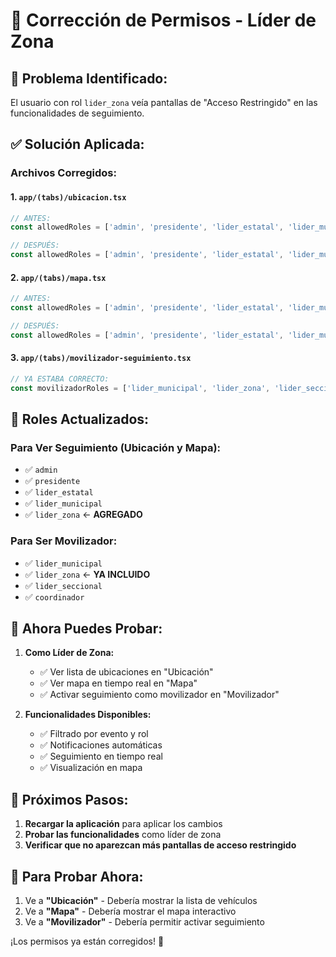 # 🔧 Corrección de Permisos - Líder de Zona

## 🚨 **Problema Identificado:**
El usuario con rol `lider_zona` veía pantallas de "Acceso Restringido" en las funcionalidades de seguimiento.

## ✅ **Solución Aplicada:**

### **Archivos Corregidos:**

#### **1. `app/(tabs)/ubicacion.tsx`**
```javascript
// ANTES:
const allowedRoles = ['admin', 'presidente', 'lider_estatal', 'lider_municipal'];

// DESPUÉS:
const allowedRoles = ['admin', 'presidente', 'lider_estatal', 'lider_municipal', 'lider_zona'];
```

#### **2. `app/(tabs)/mapa.tsx`**
```javascript
// ANTES:
const allowedRoles = ['admin', 'presidente', 'lider_estatal', 'lider_municipal'];

// DESPUÉS:
const allowedRoles = ['admin', 'presidente', 'lider_estatal', 'lider_municipal', 'lider_zona'];
```

#### **3. `app/(tabs)/movilizador-seguimiento.tsx`**
```javascript
// YA ESTABA CORRECTO:
const movilizadorRoles = ['lider_municipal', 'lider_zona', 'lider_seccional', 'coordinador'];
```

## 🎯 **Roles Actualizados:**

### **Para Ver Seguimiento (Ubicación y Mapa):**
- ✅ `admin`
- ✅ `presidente`
- ✅ `lider_estatal`
- ✅ `lider_municipal`
- ✅ `lider_zona` ← **AGREGADO**

### **Para Ser Movilizador:**
- ✅ `lider_municipal`
- ✅ `lider_zona` ← **YA INCLUIDO**
- ✅ `lider_seccional`
- ✅ `coordinador`

## 🚀 **Ahora Puedes Probar:**

1. **Como Líder de Zona:**
   - ✅ Ver lista de ubicaciones en "Ubicación"
   - ✅ Ver mapa en tiempo real en "Mapa"
   - ✅ Activar seguimiento como movilizador en "Movilizador"

2. **Funcionalidades Disponibles:**
   - ✅ Filtrado por evento y rol
   - ✅ Notificaciones automáticas
   - ✅ Seguimiento en tiempo real
   - ✅ Visualización en mapa

## 🔄 **Próximos Pasos:**

1. **Recargar la aplicación** para aplicar los cambios
2. **Probar las funcionalidades** como líder de zona
3. **Verificar que no aparezcan más pantallas de acceso restringido**

## 📱 **Para Probar Ahora:**

1. Ve a **"Ubicación"** - Debería mostrar la lista de vehículos
2. Ve a **"Mapa"** - Debería mostrar el mapa interactivo
3. Ve a **"Movilizador"** - Debería permitir activar seguimiento

¡Los permisos ya están corregidos! 🎉 